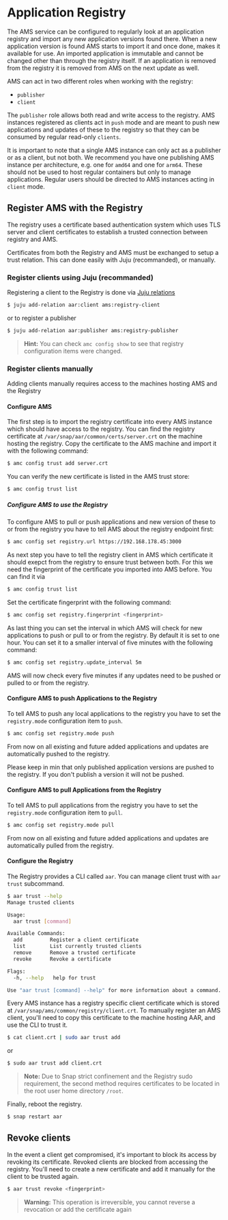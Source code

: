 # Application Registry

The AMS service can be configured to regularly look at an application registry and import any new application versions found there. When a new application version is found AMS starts to import it and once done, makes it available for use. An imported application is immutable and cannot be changed other than through the registry itself. If an application is removed from the registry it is removed from AMS on the next update as well.

AMS can act in two different roles when working with the registry:

* `publisher`
* `client`

The `publisher` role allows both read and write access to the registry. AMS instances registered as clients act in `push` mode and are meant to push new applications and updates of these to the registry so that they can be consumed by regular read-only `clients`.

It is important to note that a single AMS instance can only act as a publisher or as a client, but not both. We recommend you have one publishing AMS instance per architecture, e.g. one for `amd64` and one for `arm64`. These should not be used to host regular containers but only to manage applications. Regular users should be directed to AMS instances acting in `client` mode.

## Register AMS with the Registry
The registry uses a certificate based authentication system which uses TLS server and client certificates to establish a trusted connection between registry and AMS.

Certificates from both the Registry and AMS must be exchanged to setup a trust relation.
This can done easily with Juju (recommanded), or manually.


### Register clients using Juju (recommanded)

Registering a client to the Registry is done via [Juju relations](https://jaas.ai/docs/relations)

```bash
$ juju add-relation aar:client ams:registry-client
```

or to register a publisher

```bash
$ juju add-relation aar:publisher ams:registry-publisher
```

> **Hint:** You can check `amc config show` to see that registry configuration items were changed.


### Register clients manually

Adding clients manually requires access to the machines hosting AMS and the Registry 

#### Configure AMS

The first step is to import the registry certificate into every AMS instance which should have access to the registry. You can find the registry certificate at `/var/snap/aar/common/certs/server.crt` on the machine hosting the registry. Copy the certificate to the AMS machine and import it with the following command:

```bash
$ amc config trust add server.crt
```

You can verify the new certificate is listed in the AMS trust store:

```bash
$ amc config trust list
```

##### Configure AMS to use the Registry

To configure AMS to pull or push applications and new version of these to or from the registry you have to tell AMS about the registry endpoint first:

```bash
$ amc config set registry.url https://192.168.178.45:3000
```

As next step you have to tell the registry client in AMS which certificate it should exepct from the registry to ensure trust between both. For this we need the fingerprint of the certificate you imported into AMS before. You can find it via

```bash
$ amc config trust list
```

Set the certificate fingerprint with the following command:

```bash
$ amc config set registry.fingerprint <fingerprint>
```

As last thing you can set the interval in which AMS will check for new applications to push or pull to or from the registry. By default it is set to one hour. You can set it to a smaller interval of five minutes with the following command:

```bash
$ amc config set registry.update_interval 5m
```

AMS will now check every five minutes if any updates need to be pushed or pulled to or from the registry.

#### Configure AMS to push Applications to the Registry

To tell AMS to push any local applications to the registry you have to set the `registry.mode` configuration item to `push`.

```bash
$ amc config set registry.mode push
```

From now on all existing and future added applications and updates are automatically pushed to the registry.

Please keep in min that only published application versions are pushed to the registry. If you don't publish a version it will not be pushed.

#### Configure AMS to pull Applications from the Registry

To tell AMS to pull applications from the registry you have to set the `registry.mode` configuration item to `pull`.

```bash
$ amc config set registry.mode pull
```

From now on all existing and future added applications and updates are automatically pulled from the registry.

#### Configure the Registry

The Registry provides a CLI called `aar`. You can manage client trust with `aar trust` subcommand.

```bash
$ aar trust --help
Manage trusted clients

Usage:
  aar trust [command]

Available Commands:
  add         Register a client certificate
  list        List currently trusted clients
  remove      Remove a trusted certificate
  revoke      Revoke a certificate

Flags:
  -h, --help   help for trust

Use "aar trust [command] --help" for more information about a command.
```

Every AMS instance has a registry specific client certificate which is stored at `/var/snap/ams/common/registry/client.crt`.
To manually register an AMS client, you'll need to copy this certificate to the machine hosting AAR, and use the CLI to trust it.

```bash
$ cat client.crt | sudo aar trust add
```

or

```bash
$ sudo aar trust add client.crt
```

> **Note:** Due to Snap strict confinement and the Registry sudo requirement, the second method requires certificates to be located in the root user home directory `/root`.

Finally, reboot the registry.

```bash
$ snap restart aar
```

## Revoke clients

In the event a client get compromised, it's important to block its access by revoking its certificate.
Revoked clients are blocked from accessing the registry. You'll need to create a new certificate and add it manually for the client to be trusted again.

```bash
$ aar trust revoke <fingerprint>
```

> **Warning:** This operation is irreversible, you cannot reverse a revocation or add the certificate again
